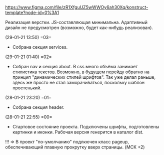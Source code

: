 https://www.figma.com/file/zR1XfguUZ5wWWOy6ah30Xq/konstruct-template?node-id=0%3A1

Реализация верстки. JS-составляющая минимальна. Адаптивный дизайн не предусмотрен (возможно, будет как-нибудь реализован).



(29-01-21 13:50) =03=
- Собрана секция services.

(29-01-21 01:40) =02=
- Собран nav и секция about. В css много объёма занимает стилистика текстов. Возможно, в будущем перейду обратно на принцип "динамических стилей шрифтов". Так уже делал раньше, здесь же просто не стал заморачиваться, поскольку шаблон простенький. 

(28-01-21 23:20) =01=
- Собрана секция header.

(28-01-21 22:55) =00=
- Стартовое состояние проекта. Подключены шрифты, подготовлены картинки и иконки. Рабочая версия генерится в каталог dist.

!!! => В проект "по-умолчанию" подлкючен класс pageup, обеспечивающий плавную прокрутку вверх страницы.
(MCK +2)
